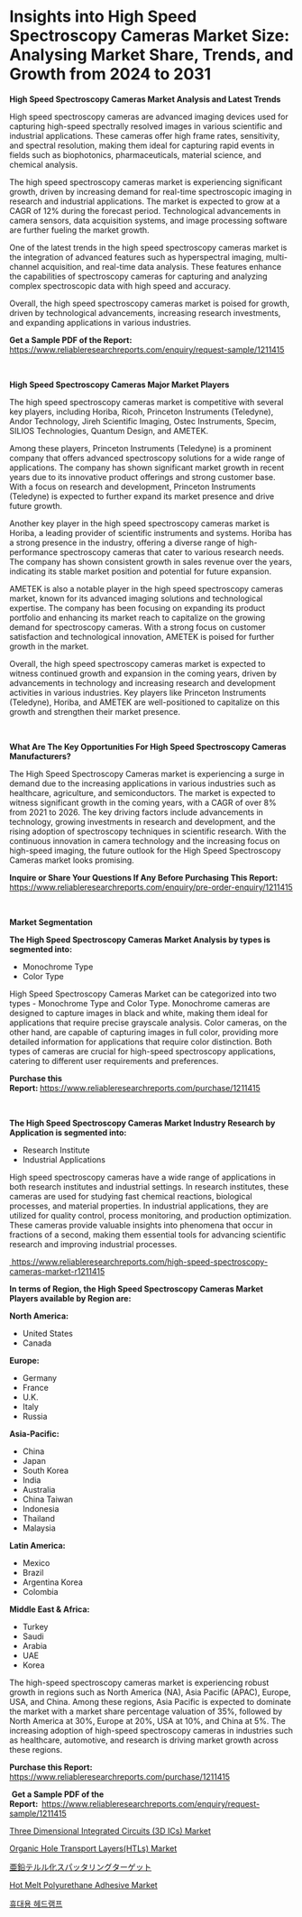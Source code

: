 <p><h1>Insights into High Speed Spectroscopy Cameras Market Size: Analysing Market Share, Trends, and Growth from 2024 to 2031</h1></p><p><strong>High Speed Spectroscopy Cameras Market Analysis and Latest Trends</strong></p>
<p><p>High speed spectroscopy cameras are advanced imaging devices used for capturing high-speed spectrally resolved images in various scientific and industrial applications. These cameras offer high frame rates, sensitivity, and spectral resolution, making them ideal for capturing rapid events in fields such as biophotonics, pharmaceuticals, material science, and chemical analysis.</p><p>The high speed spectroscopy cameras market is experiencing significant growth, driven by increasing demand for real-time spectroscopic imaging in research and industrial applications. The market is expected to grow at a CAGR of 12% during the forecast period. Technological advancements in camera sensors, data acquisition systems, and image processing software are further fueling the market growth.</p><p>One of the latest trends in the high speed spectroscopy cameras market is the integration of advanced features such as hyperspectral imaging, multi-channel acquisition, and real-time data analysis. These features enhance the capabilities of spectroscopy cameras for capturing and analyzing complex spectroscopic data with high speed and accuracy.</p><p>Overall, the high speed spectroscopy cameras market is poised for growth, driven by technological advancements, increasing research investments, and expanding applications in various industries.</p></p>
<p><strong>Get a Sample PDF of the Report:&nbsp;</strong> <a href="https://www.reliableresearchreports.com/enquiry/request-sample/1211415">https://www.reliableresearchreports.com/enquiry/request-sample/1211415</a></p>
<p>&nbsp;</p>
<p><strong>High Speed Spectroscopy Cameras Major Market Players</strong></p>
<p><p>The high speed spectroscopy cameras market is competitive with several key players, including Horiba, Ricoh, Princeton Instruments (Teledyne), Andor Technology, Jireh Scientific Imaging, Ostec Instruments, Specim, SILIOS Technologies, Quantum Design, and AMETEK.</p><p>Among these players, Princeton Instruments (Teledyne) is a prominent company that offers advanced spectroscopy solutions for a wide range of applications. The company has shown significant market growth in recent years due to its innovative product offerings and strong customer base. With a focus on research and development, Princeton Instruments (Teledyne) is expected to further expand its market presence and drive future growth.</p><p>Another key player in the high speed spectroscopy cameras market is Horiba, a leading provider of scientific instruments and systems. Horiba has a strong presence in the industry, offering a diverse range of high-performance spectroscopy cameras that cater to various research needs. The company has shown consistent growth in sales revenue over the years, indicating its stable market position and potential for future expansion.</p><p>AMETEK is also a notable player in the high speed spectroscopy cameras market, known for its advanced imaging solutions and technological expertise. The company has been focusing on expanding its product portfolio and enhancing its market reach to capitalize on the growing demand for spectroscopy cameras. With a strong focus on customer satisfaction and technological innovation, AMETEK is poised for further growth in the market.</p><p>Overall, the high speed spectroscopy cameras market is expected to witness continued growth and expansion in the coming years, driven by advancements in technology and increasing research and development activities in various industries. Key players like Princeton Instruments (Teledyne), Horiba, and AMETEK are well-positioned to capitalize on this growth and strengthen their market presence.</p></p>
<p>&nbsp;</p>
<p><strong>What Are The Key Opportunities For High Speed Spectroscopy Cameras Manufacturers?</strong></p>
<p><p>The High Speed Spectroscopy Cameras market is experiencing a surge in demand due to the increasing applications in various industries such as healthcare, agriculture, and semiconductors. The market is expected to witness significant growth in the coming years, with a CAGR of over 8% from 2021 to 2026. The key driving factors include advancements in technology, growing investments in research and development, and the rising adoption of spectroscopy techniques in scientific research. With the continuous innovation in camera technology and the increasing focus on high-speed imaging, the future outlook for the High Speed Spectroscopy Cameras market looks promising.</p></p>
<p><strong>Inquire or Share Your Questions If Any Before Purchasing This Report:</strong> <a href="https://www.reliableresearchreports.com/enquiry/pre-order-enquiry/1211415">https://www.reliableresearchreports.com/enquiry/pre-order-enquiry/1211415</a></p>
<p>&nbsp;</p>
<p><strong>Market Segmentation</strong></p>
<p><strong>The High Speed Spectroscopy Cameras Market Analysis by types is segmented into:</strong></p>
<p><ul><li>Monochrome Type</li><li>Color Type</li></ul></p>
<p><p>High Speed Spectroscopy Cameras Market can be categorized into two types - Monochrome Type and Color Type. Monochrome cameras are designed to capture images in black and white, making them ideal for applications that require precise grayscale analysis. Color cameras, on the other hand, are capable of capturing images in full color, providing more detailed information for applications that require color distinction. Both types of cameras are crucial for high-speed spectroscopy applications, catering to different user requirements and preferences.</p></p>
<p><strong>Purchase this Report:&nbsp;</strong><a href="https://www.reliableresearchreports.com/purchase/1211415">https://www.reliableresearchreports.com/purchase/1211415</a></p>
<p>&nbsp;</p>
<p><strong>The High Speed Spectroscopy Cameras Market Industry Research by Application is segmented into:</strong></p>
<p><ul><li>Research Institute</li><li>Industrial Applications</li></ul></p>
<p><p>High speed spectroscopy cameras have a wide range of applications in both research institutes and industrial settings. In research institutes, these cameras are used for studying fast chemical reactions, biological processes, and material properties. In industrial applications, they are utilized for quality control, process monitoring, and production optimization. These cameras provide valuable insights into phenomena that occur in fractions of a second, making them essential tools for advancing scientific research and improving industrial processes.</p></p>
<p><a href="https://www.reliableresearchreports.com/high-speed-spectroscopy-cameras-market-r1211415">&nbsp;https://www.reliableresearchreports.com/high-speed-spectroscopy-cameras-market-r1211415</a></p>
<p><strong>In terms of Region, the High Speed Spectroscopy Cameras Market Players available by Region are:</strong></p>
<p>
    <p> <strong> North America: </strong>
        <ul>
            <li>United States</li>
            <li>Canada</li>
        </ul>
        </p> 
    <p> <strong> Europe: </strong>
        <ul>
            <li>Germany</li>
            <li>France</li>
            <li>U.K.</li>
            <li>Italy</li>
            <li>Russia</li>
        </ul>
        </p> 
    <p> <strong> Asia-Pacific: </strong>
        <ul>
            <li>China</li>
            <li>Japan</li>
            <li>South Korea</li>
            <li>India</li>
            <li>Australia</li>
            <li>China Taiwan</li>
            <li>Indonesia</li>
            <li>Thailand</li>
            <li>Malaysia</li>
        </ul>
        </p> 
    <p> <strong> Latin America: </strong>
        <ul>
            <li>Mexico</li>
            <li>Brazil</li>
            <li>Argentina Korea</li>
            <li>Colombia</li>
        </ul>
        </p> 
    <p> <strong> Middle East & Africa: </strong>
        <ul>
            <li>Turkey</li>
            <li>Saudi</li>
            <li>Arabia</li>
            <li>UAE</li>
            <li>Korea</li>
        </ul>
    </p>
    </p>
<p><p>The high-speed spectroscopy cameras market is experiencing robust growth in regions such as North America (NA), Asia Pacific (APAC), Europe, USA, and China. Among these regions, Asia Pacific is expected to dominate the market with a market share percentage valuation of 35%, followed by North America at 30%, Europe at 20%, USA at 10%, and China at 5%. The increasing adoption of high-speed spectroscopy cameras in industries such as healthcare, automotive, and research is driving market growth across these regions.</p></p>
<p><strong>Purchase this Report: </strong><a href="https://www.reliableresearchreports.com/purchase/1211415">https://www.reliableresearchreports.com/purchase/1211415</a></p>
<p>&nbsp;<strong>Get a Sample PDF of the Report:&nbsp;&nbsp;</strong><a href="https://www.reliableresearchreports.com/enquiry/request-sample/1211415">https://www.reliableresearchreports.com/enquiry/request-sample/1211415</a></p>
<p><strong></strong></p>
<p><p><a href="https://issuu.com/reportprime-2/docs/three-dimensional-integrated-circuits-3d-ics-marke">Three Dimensional Integrated Circuits (3D ICs) Market</a></p><p><a href="https://issuu.com/reportprime-2/docs/organic-hole-transport-layershtls-market-size-2030">Organic Hole Transport Layers(HTLs) Market</a></p><p><a href="https://medium.com/@deontestanton2023/%E4%BA%9C%E9%89%9B%E3%83%86%E3%83%AB%E3%83%AB%E5%8C%96%E5%90%88%E7%89%A9%E3%82%B9%E3%83%91%E3%83%83%E3%82%BF%E3%83%AA%E3%83%B3%E3%82%B0%E3%82%BF%E3%83%BC%E3%82%B2%E3%83%83%E3%83%88%E5%B8%82%E5%A0%B4%E8%A6%8F%E6%A8%A1-%E5%B8%82%E5%A0%B4%E5%B1%95%E6%9C%9B%E3%81%8A%E3%82%88%E3%81%B3%E5%B8%82%E5%A0%B4%E4%BA%88%E6%B8%AC-2024%E5%B9%B4%E3%81%8B%E3%82%892031%E5%B9%B4-9a34746b14d0">亜鉛テルル化スパッタリングターゲット</a></p><p><a href="https://github.com/johnbach50/Market-Research-Report-List-3/blob/main/hot-melt-polyurethane-adhesive-market.md">Hot Melt Polyurethane Adhesive Market</a></p><p><a href="https://github.com/berlianaparadilla48/Market-Research-Report-List-1/blob/main/458062294823.md">휴대용 헤드램프</a></p></p>